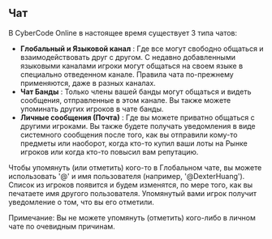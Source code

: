 ## Чат

В CyberCode Online в настоящее время существует 3 типа чатов: 
- **Глобальный и Языковой канал** : Где все могут свободно общаться и взаимодействовать друг с другом. С недавно добавленными языковыми каналами игроки могут общаться на своем языке в специально отведенном канале. Правила чата по-прежнему применяются, даже в разных каналах.
- **Чат Банды** : Только члены вашей банды могут общаться и видеть сообщения, отправленные в этом канале. Вы также можете упоминать других игроков в чате банды.
- **Личные сообщения (Почта)** : Где вы можете приватно общаться с другими игроками. Вы также будете получать уведомления в виде системного сообщения после того, как вы отправили кому-то предметы или наоборот, когда кто-то купил ваши лоты на Рынке игроков или когда кто-то повысил вам репутацию.

Чтобы упомянуть (или отметить) кого-то в Глобальном чате, вы можете использовать '@' и имя пользователя (например, '@DexterHuang'). Список из игроков появится и будем изменятся, по мере того, как вы печатаете имя другого пользователя. Упомянутый вами игрок получит уведомление о том, что вы его отметили. 

Примечание: Вы не можете упомянуть (отметить) кого-либо в личном чате по очевидным причинам.
